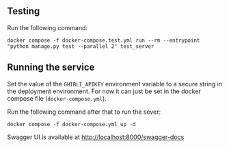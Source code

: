 ## Testing

Run the following command:

```shell
docker compose -f docker-compose.test.yml run --rm --entrypoint "python manage.py test --parallel 2" test_server
```

## Running the service

Set the value of the `GHIBLI_APIKEY` environment variable to a secure string in the deployment environment. For now it can just be set in the docker compose file (`docker-compose.yml`).

Run the following command after that to run the sever:

```shell
docker compose -f docker-compose.yml up -d
```

Swagger UI is available at <http://localhost:8000/swagger-docs>

